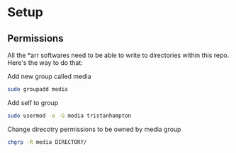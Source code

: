 # Setup

## Permissions
All the *arr softwares need to be able to write to directories within this repo. Here's the way to do that:

Add new group called media
```bash
sudo groupadd media
```
Add self to group
```bash
sudo usermod -a -G media tristanhampton
```
Change direcotry permissions to be owned by media group
```bash
chgrp -R media DIRECTORY/
```